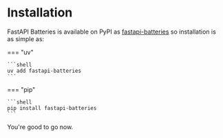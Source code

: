 # Installation

FastAPI Batteries is available on PyPI as [fastapi-batteries](https://pypi.org/project/fastapi-batteries/) so installation is as simple as:

=== "uv"

    ```shell
    uv add fastapi-batteries
    ```

=== "pip"

    ```shell
    pip install fastapi-batteries
    ```

You're good to go now.
